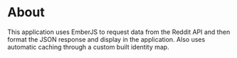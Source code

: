 # About
This application uses EmberJS to request data from the Reddit API and then format the JSON response and display in the application. Also uses automatic caching through a custom built identity map. 